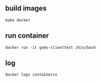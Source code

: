 ## build images

```
make docker
```

## run container

```
docker run -it goms-clienttest /bin/bash
```

## log

```
docker logs containerxx
```

